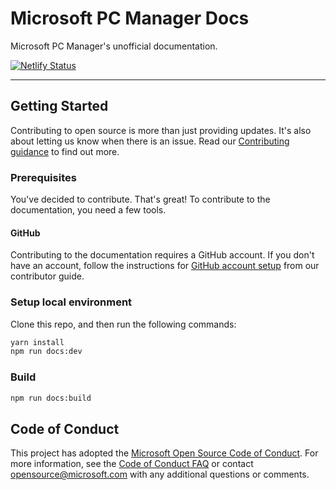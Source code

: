 # Microsoft PC Manager Docs

Microsoft PC Manager's unofficial documentation.

[![Netlify Status](https://api.netlify.com/api/v1/badges/53ca15ff-2cbb-450b-a22a-2b6d2cd5acbb/deploy-status)](https://app.netlify.com/sites/mspcmgr-docs/deploys)

------

## Getting Started

Contributing to open source is more than just providing updates. It's also about letting us know when there is an issue. Read our [Contributing guidance](CONTRIBUTING.md) to find out more.

### Prerequisites

You've decided to contribute. That's great! To contribute to the documentation, you need a few tools.

#### GitHub

Contributing to the documentation requires a GitHub account. If you don't have an account, follow the instructions for [GitHub account setup](https://learn.microsoft.com/contribute/get-started-setup-github) from our contributor guide.

### Setup local environment

Clone this repo, and then run the following commands:

```bash
yarn install
npm run docs:dev
```

### Build

```bash
npm run docs:build
```

## Code of Conduct

This project has adopted the [Microsoft Open Source Code of Conduct](https://opensource.microsoft.com/codeofconduct/). For more information, see the [Code of Conduct FAQ](https://opensource.microsoft.com/codeofconduct/faq/) or contact [opensource@microsoft.com](mailto:opensource@microsoft.com) with any additional questions or comments.
